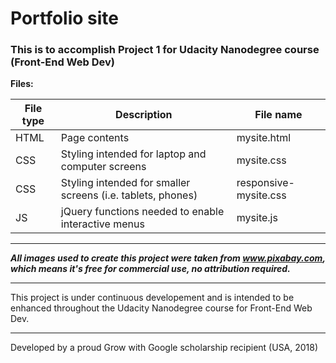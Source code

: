 # **Portfolio site**

### This is to accomplish Project 1 for Udacity Nanodegree course (Front-End Web Dev)
**Files:**

| File type | Description | File name |
| ------ | ------ |------ |
| HTML | Page contents | mysite.html|
| CSS | Styling intended for laptop and computer screens | mysite.css |
| CSS | Styling intended for smaller screens (i.e. tablets, phones) | responsive-mysite.css |
| JS | jQuery functions needed to enable interactive menus | mysite.js |

----
*__All images used to create this project were taken from www.pixabay.com, which means it's free for commercial use, no attribution required.__*

----

This project is under continuous developement and is intended to be enhanced throughout the Udacity Nanodegree course for Front-End Web Dev.

----
 Developed by a proud Grow with Google scholarship recipient (USA, 2018)
